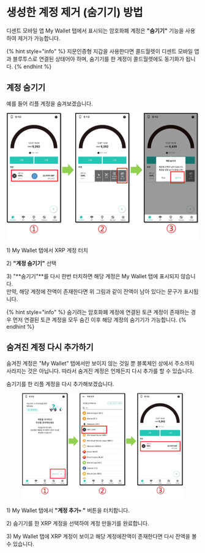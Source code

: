 # 생성한 계정 제거 (숨기기) 방법

디센트 모바일 앱 My Wallet 탭에서 표시되는 암호화폐 계정은 **"숨기기"** 기능을 사용하여 제거가 가능합니다.&#x20;

{% hint style="info" %}
지문인증형 지갑을 사용한다면 콜드월렛이 디센트 모바일 앱과 블루투스로 연결된 상태어야 하며, 숨기기를 한 계정이 콜드월렛에도 동기화가 됩니다.
{% endhint %}

## 계정 숨기기

예를 들어 리플 계정을 숨겨보겠습니다.

![](../../.gitbook/assets/계정숨김.png)

1\) My Wallet 탭에서  XRP 계정 터치

2\) **"계정 숨기기"** 선택&#x20;

3\) "**숨기기"**를 다시 한번 터치하면 해당 계정은 My Wallet 탭에 표시되지 않습니다.\
만약, 해당 계정에  잔액이 존재한다면 위 그림과 같이 잔액이 남아 있다는 문구가 표시됩니다.

{% hint style="info" %}
숨기려는 암호화폐 계정에 연결된 토큰 계정이 존재하는 경우 먼저 연결된 토큰 계정을 모두 숨긴 이후 해당 계정의 숨기기가 가능합니다.
{% endhint %}

## 숨겨진 계정 다시 추가하기

숨겨진 계정은 "My Wallet" 탭에서만 보이지 않는 것일 뿐 블록체인 상에서 주소까지 사라지는 것은 아닙니다. 따라서 숨겨진 계정은 언제든지 다시 추가를 할 수 있습니다.

숨기기를 한 리플 계정을 다시 추가해보겠습니다.

<figure><img src="../../.gitbook/assets/계정숨김02.png" alt=""><figcaption></figcaption></figure>

1\) My Wallet 탭에서 **"계정 추가`+` "** 버튼을 터치합니다.

2\) 숨기기를 한 XRP 계정을 선택하여 계정 만들기를 완료합니다.

3\) My Wallet 탭에 XRP 계정이 보이고 해당 계정에잔액이 존재한다면 다시 잔액을 볼 수 있습니다.
